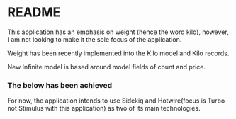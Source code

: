 # README

This application has an emphasis on weight (hence the word kilo), however, I am not looking to make it the sole focus of the application.

Weight has been recently implemented into the Kilo model and Kilo records.

New Infinite model is based around model fields of count and price.

### The below has been achieved
For now, the application intends to use Sidekiq and Hotwire(focus is Turbo not Stimulus with this application) as two of its main technologies.
